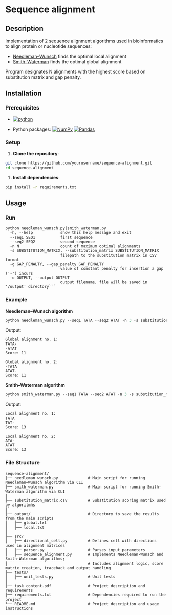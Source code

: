 # Sequence alignment

## Description

Implementation of 2 sequence alignment algorithms used in bioinformatics to align protein or nucleotide sequences:

- [Needleman–Wunsch](https://en.wikipedia.org/wiki/Needleman%E2%80%93Wunsch_algorithm) finds the optimal local alignment
- [Smith–Waterman](https://en.wikipedia.org/wiki/Smith%E2%80%93Waterman_algorithm) finds the optimal global alignment

Program designates N alignments with the highest score based on substitution matrix and gap penalty.

## Installation

### Prerequisites
- [![python](https://upload.wikimedia.org/wikipedia/commons/1/16/Blue_Python_3.10%2B_Shield_Badge.svg)](https://www.python.org)

- Python packages:
[![NumPy](https://img.shields.io/badge/numpy-%23013243.svg?style=for-the-badge&logo=numpy&logoColor=white)](https://numpy.org/)
[![Pandas](https://img.shields.io/badge/pandas-%23150458.svg?style=for-the-badge&logo=pandas&logoColor=white)](https://pandas.pydata.org/)

### Setup

1. **Clone the repository**:
``` bash
git clone https://github.com/yourusername/sequence-alignment.git
cd sequence-alignment
```

1. **Install dependencies**:
``` bash
pip install -r requirements.txt
```

## Usage

### Run

```
python needleman_wunsch.py|smith_waterman.py
  -h, --help            show this help message and exit
  --seq1 SEQ1           first sequence
  --seq2 SEQ2           second sequence
  -n N                  count of maximum optimal alignments
  -s SUBSTITUTION_MATRIX, --substitution_matrix SUBSTITUTION_MATRIX
                        filepath to the substitution matrix in CSV format
  -g GAP_PENALTY, --gap_penalty GAP_PENALTY
                        value of constant penalty for insertion a gap ('-') incurs
  -o OUTPUT, --output OUTPUT
                        output filename, file will be saved in '/output' directory```
```
### Example

**Needleman–Wunsch algorithm**

``` python
python needleman_wunsch.py --seq1 TATA --seq2 ATAT -n 3 -s substitution_matrix.csv -o global.txt
```

Output:

```
Global alignment no. 1:
TATA-
-ATAT
Score: 11

Global alignment no. 2:
-TATA
ATAT-
Score: 11
```

**Smith–Waterman algorithm**

``` python
python smith_waterman.py --seq1 TATA --seq2 ATAT -n 3 -s substitution_matrix.csv -o local.txt
```

Output:

```
Local alignment no. 1:
TATA
TAT-
Score: 13

Local alignment no. 2:
ATA-
ATAT
Score: 13
```

### File Structure

```
sequence-alignment/
├── needleman_wunsch.py             # Main script for running Needleman–Wunsch algorithm via CLI
├── smith_waterman.py               # Main script for running Smith–Waterman algorithm via CLI
│
├── substitution_matrix.csv         # Substitution scoring matrix used by algoritmhs
│
├── output/                         # Directory to save the results from the main scripts
│   ├── global.txt               
│   ├── local.txt
│
├── src/
│   ├── directional_cell.py         # Defines cell with directions used in alignment matrices
│   ├── parser.py                   # Parses input parameters
│   ├── sequence_alignment.py       # Implements Needleman-Wunsch and Smith-Waterman algorithms;
│                                   # Includes alignment logic, score matrix creation, traceback and output handling       
├── tests/
│   ├── unit_tests.py               # Unit tests
│
├── task_content.pdf                # Project description and requirements 
├── requirements.txt                # Dependencies required to run the project
└── README.md                       # Project description and usage instructions
```
